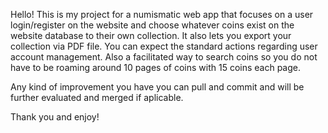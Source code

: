 Hello! This is my project for a numismatic web app that focuses on a user login/register on the website and choose whatever coins exist on the website database to their own collection. It also lets you export your collection via PDF file. 
You can expect the standard actions regarding user account management. Also a facilitated way to search coins so you do not have to be roaming around 10 pages of coins with 15 coins each page.

Any kind of improvement you have you can pull and commit and will be further evaluated and merged if aplicable.

Thank you and enjoy!
